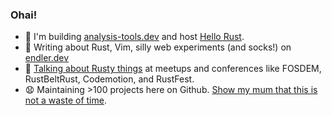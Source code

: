 ### Ohai!

* 🌊 I'm building [analysis-tools.dev](https://analysis-tools.dev/) and host [Hello Rust](https://hello-rust.show/).
* 🧦 Writing about Rust, Vim, silly web experiments (and socks!) on [endler.dev](https://endler.dev/)
* 🐠 [Talking about Rusty things](https://endler.dev/talks/) at meetups and conferences like FOSDEM, RustBeltRust, Codemotion, and RustFest.
* 😧 Maintaining >100 projects here on Github. [Show my mum that this is not a waste of time](https://github.com/sponsors/mre/). 
